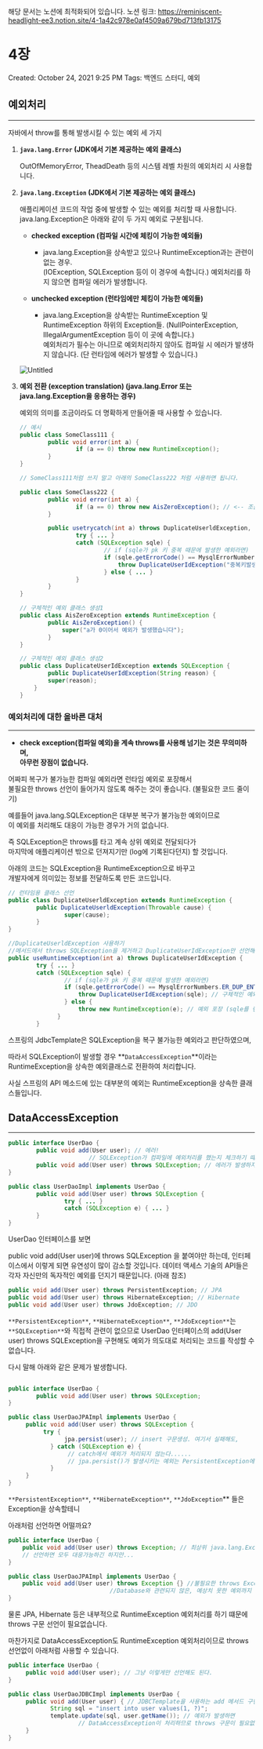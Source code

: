 해당 문서는 노션에 최적화되어 있습니다.
노션 링크: https://reminiscent-headlight-ee3.notion.site/4-1a42c978e0af4509a679bd713fb13175

# 4장

Created: October 24, 2021 9:25 PM
Tags: 백엔드 스터디, 예외

## 예외처리

---

자바에서 throw를 통해 발생시킬 수 있는 예외 세 가지


1. **`java.lang.Error` (JDK에서 기본 제공하는 예외 클래스)**
    
    OutOfMemoryError, TheadDeath 등의 시스템 레벨 차원의 예외처리 시 사용합니다.
    
    
2. **`java.lang.Exception` (JDK에서 기본 제공하는 예외 클래스)**
    
    애플리케이션 코드의 작업 중에 발생할 수 있는 예외를 처리할 때 사용합니다. <br>
    java.lang.Exception은 아래와 같이 두 가지 예외로 구분됩니다.
    
    - **checked exception (컴파일 시간에 체킹이 가능한 예외들)**
        - java.lang.Exception을 상속받고 있으나 RuntimeException과는 관련이 없는 경우. <br>
        (IOException, SQLException 등이 이 경우에 속합니다.)
        예외처리를 하지 않으면 컴파일 에러가 발생합니다.
   
    - **unchecked exception (런타임에만 체킹이 가능한 예외들)**
        - java.lang.Exception을 상속받는 RuntimeException 및 RuntimeException 하위의 Exception들.
        (NullPointerException, IllegalArgumentException 등이 이 곳에 속합니다.) <br>
        예외처리가 필수는 아니므로 예외처리하지 않아도 컴파일 시 에러가 발생하지 않습니다.
        (단 런타임에 에러가 발생할 수 있습니다.)
        
    
    
    ![Untitled](4장_asset/Untitled.png)
    
    
3. **예외 전환 (exception translation) (java.lang.Error 또는 java.lang.Exception을 응용하는 경우)**
    
    
    예외의 의미를 조금이라도 더 명확하게 만들어줄 때 사용할 수 있습니다.
    
    
    ```java
    // 예시
    public class SomeClass111 {
    		public void error(int a) {
    				if (a == 0) throw new RuntimeException(); 
    		}
    }
    
    // SomeClass111처럼 쓰지 말고 아래의 SomeClass222 처럼 사용하면 됩니다.
    
    public class SomeClass222 {
    		public void error(int a) {
    				if (a == 0) throw new AisZeroException(); // <-- 조금더 구체적인 예외로 처리
    		}
    
    		public usetrycatch(int a) throws DuplicateUserldException, SQLException {
    				try { ... }
    				catch (SQLException sqle) {
    						// if (sqle가 pk 키 중복 때문에 발생한 예외라면)
    						if (sqle.getErrorCode() == MysqlErrorNumbers.ER_DUP_ENTRY) {
    						    throw DuplicateUserIdException("중복키발생"); // 구체적인 예외로 처리
    						} else { ... }
    				}
    		}
    }
    
    // 구체적인 예외 클래스 생성1
    public class AisZeroException extends RuntimeException {
    		public AisZeroException() {
    			super("a가 0이어서 예외가 발생했습니다");
    		}
    }
    
    // 구체적인 예외 클래스 생성2
    public class DuplicateUserIdException extends SQLException {
    		public DuplicateUserIdException(String reason) {
            super(reason);
        }
    }
    ```
    



### 예외처리에 대한 올바른 대처

---

- **check exception(컴파일 예외)을 계속 throws를 사용해 넘기는 것은 무의미하며, <br>
아무런 장점이 없습니다.**


어짜피 복구가 불가능한 컴파일 예외라면 런타임 예외로 포장해서 <br>
불필요한 throws 선언이 들어가지 않도록 해주는 것이 좋습니다. (불필요한 코드 줄이기)

예를들어 java.lang.SQLException은 대부분 복구가 불가능한 예외이므로 <br>
이 예외를 처리해도 대응이 가능한 경우가 거의 없습니다.

즉 SQLException은 throws를 타고 계속 상위 예외로 전달되다가 <br>
마지막에 애플리케이션 밖으로 던져지기만 (log에 기록된다던지) 할 것입니다. 

아래의 코드는 SQLException을 RuntimeException으로 바꾸고 <br>
개발자에게 의미있는 정보를 전달하도록 만든 코드입니다.


```java
// 런타임용 클래스 선언
public class DuplicateUserldException extends RuntimeException { 
		public DuplicateUserldException(Throwable cause) { 
				super(cause);
		}
}

//DuplicateUserldException 사용하기
//메서드에서 throws SQLException을 제거하고 DuplicateUserIdException만 선언해도 됩니다.
public useRuntimeException(int a) throws DuplicateUserIdException { 
		try { ... }
		catch (SQLException sqle) {
				// if (sqle가 pk 키 중복 때문에 발생한 예외라면)
				if (sqle.getErrorCode() == MysqlErrorNumbers.ER_DUP_ENTRY) {
				    throw DuplicateUserIdException(sqle); // 구체적인 예외로 처리 (예외 전환)
				} else { 
					throw new RuntimeException(e); // 예외 포장 (sqle를 런타임 예외로 해결하기)
			  }
		}
```

스프링의 JdbcTemplate은 SQLException을 복구 불가능한 예외라고 판단하였으며, <br>

따라서 SQLException이 발생할 경우 **`DataAccessException`**이라는 <br>
RuntimeException을 상속한 예외클래스로 전환하여 처리합니다. <br>

사실 스프링의 API 메소드에 있는 대부분의 예외는 RuntimeException을 상속한 클래스들입니다. <br>

## DataAccessException

---


```java
public interface UserDao {
		public void add(User user); // 에러!
			           // SQLException가 컴파일에 예외처리를 했는지 체크하기 떄문
		public void add(User user) throws SQLException; // 에러가 발생하지는 않지만...
}

public class UserDaoImpl implements UserDao {
		public void add(User user) throws SQLException {
				try { ... }
				catch (SQLException e) { ... }
		}
}
```

UserDao 인터페이스를 보면

public void add(User user)에 throws SQLException 을 붙여야만 하는데,
인터페이스에서 이렇게 되면 유연성이 많이 감소할 것입니다. 
데이터 액세스 기술의 API들은 각자 자신만의 독자적인 예외를 던지기 때문입니다. (아래 참조)

```java
public void add(User user) throws PersistentException; // JPA 
public void add(User user) throws HibernateException; // Hibernate 
public void add(User user) throws JdoException; // JDO
```

`**PersistentException**`, `**HibernateException**`, `**JdoException**`는 `**SQLException**`와
직접적 관련이 없으므로 UserDao 인터페이스의 add(User user) throws SQLException을 구현해도
예외가 의도대로 처리되는 코드를 작성할 수 없습니다.

다시 말해 아래와 같은 문제가 발생합니다.


```java

public interface UserDao {
		public void add(User user) throws SQLException;
}

public class UserDaoJPAImpl implements UserDao {
	 public void add(User user) throws SQLException {
		  try {
				jpa.persist(user); // insert 구문생성. 여기서 실패해도,
			} catch (SQLException e) {
				 // catch에서 예외가 처리되지 않는다......
				 // jpa.persist()가 발생시키는 예외는 PersistentException에서 처리된다.
			}
	 }
}
```

`**PersistentException**`, `**HibernateException**`, `**JdoException`** 들은 Exception을 상속할테니 <br>


아래처럼 선언하면 어떨까요?


```java
public interface UserDao {
	public void add(User user) throws Exception; // 최상위 java.lang.Exception으로
	// 선언하면 모두 대응가능하긴 하지만...
}

public class UserDaoJPAImpl implements UserDao {
	public void add(User user) throws Exception {} //불필요한 throws Exception 선언 요구됨
					    	 //Database와 관련되지 않은, 예상치 못한 예외까지 처리되는 문제도 있음
}
```


물론 JPA, Hibernate 등은 내부적으로 RuntimeException 예외처리를 하기 떄문에
throws 구문 선언이 필요없습니다.

마찬가지로 DataAccessException도 RuntimeException 예외처리이므로
throws 선언없이 아래처럼 사용할 수 있습니다.


```java
public interface UserDao {
	 public void add(User user); // 그냥 이렇게만 선언해도 된다.
}

public class UserDaoJDBCImpl implements UserDao {
	 public void add(User user) { // JDBCTemplate을 사용하는 add 메서드 구현
			String sql = "insert into user values(1, ?)";
			template.update(sql, user.getName()); // 예외가 발생하면
			        // DataAccessException이 처리하므로 throws 구문이 필요없습니다.
	 }
}
```
